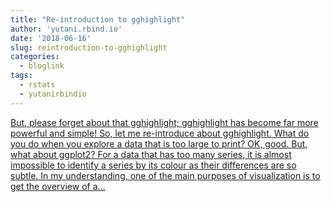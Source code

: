 ```yaml
---
title: "Re-introduction to gghighlight"
author: 'yutani.rbind.io'
date: '2018-06-16'
slug: reintroduction-to-gghighlight
categories:
  - bloglink
tags:
  - rstats
  - yutanirbindio
---
```


[But, please forget about that gghighlight; gghighlight has become far more powerful and simple! So, let me re-introduce about gghighlight. What do you do when you explore a data that is too large to print? OK, good. But, what about ggplot2? For a data that has too many series, it is almost impossible to identify a series by its colour as their differences are so subtle. In my understanding, one of the main purposes of visualization is to get the overview of a...<click to read more>](https://yutani.rbind.io/post/2018-06-16-re-intro-to-gghighlight/)


